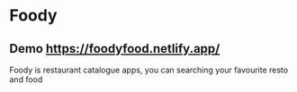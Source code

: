 # Foody
## Demo https://foodyfood.netlify.app/
Foody is restaurant catalogue apps, you can searching your favourite resto and food
